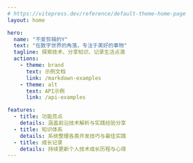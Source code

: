 ```yaml
---
# https://vitepress.dev/reference/default-theme-home-page
layout: home

hero:
  name: "不爱剪辑的Y"
  text: "在数字世界的角落，专注于美好的事物"
  tagline: 探索技术、分享知识、记录生活点滴
  actions:
    - theme: brand
      text: 示例文档
      link: /markdown-examples
    - theme: alt
      text: API示例
      link: /api-examples

features:
  - title: 功能亮点
    details: 涵盖前沿技术解析与实践经验分享
  - title: 知识体系
    details: 系统整理各类开发技巧与最佳实践
  - title: 成长记录
    details: 持续更新个人技术成长历程与心得
---
```


